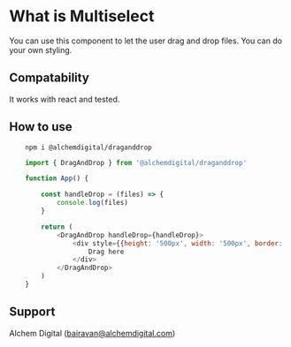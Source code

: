 # What is Multiselect

 You can use this component to let the user drag and drop files. You can do your own styling.

## Compatability

It works with react and tested.

## How to use
```
    npm i @alchemdigital/draganddrop
```
```js
    import { DragAndDrop } from '@alchemdigital/draganddrop'

    function App() {

        const handleDrop = (files) => {
            console.log(files)
        }

        return (
            <DragAndDrop handleDrop={handleDrop}>
                <div style={{height: '500px', width: '500px', border: '1px solid black', textAlign: 'center'}}>
                    Drag here
                </div>
            </DragAndDrop>
        )
    }
```

## Support

Alchem Digital (bairavan@alchemdigital.com)